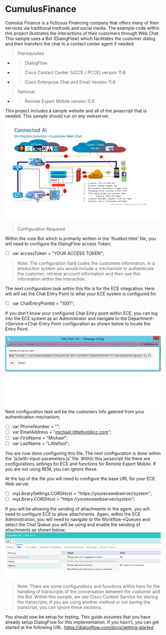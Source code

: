 # CumulusFinance
Cumulus Finance is a ficticous Financing company that offers many of their services via traditional methods and social media. The example code
within this project illustrates the interactions of their customers through Web Chat. This sample uses a Bot (DialogFlow)
which facilitates the customer dialog and then transfers the chat to a contact center agent if needed.

>  Prerequisites
- >  DialogFlow 
- >  Cisco Contact Center (UCCE / PCCE) version 11.6
- >  Cisco Enterprise Chat and Email Version 11.6
  
>  Optional 
- > Remote Expert Mobile version 11.6

This project includes a sample website and all of the javascript that is needed. This sample should run on any webserver.
![Webchat Architecture](public_html/images/ReadmePics/webchat_architecture.png)
>  Configuration Required

Within the core Bot which is primarily written in the 'floatbot.html' file, you will need to configure the DialogFlow
access Token: 
- [ ] var accessToken = "YOUR ACCESS TOKEN";

> Note: The configuration hard codes the customers information. In a production system you would include a mechanism
> to authenticate the customer, retrieve account information and then use this information within the interaction.

The next configuration task within this file is for the ECE integration. Here will will set the Chat Entry Point to what
your ECE system is configured for.

- [ ] var ChatEntryPointId = "1001";

If you don't know your configured Chat Entry point within ECE, you can log into the ECE system as an Administrator
and navigate to the Department->Service->Chat-Entry Point configuration as shown below to locate the Entry Point.

![Chat Entrypoint](public_html/images/ReadmePics/chat_entrypoint.png)
Next configuration task will be the customers info gatered from your authentication mechanism;

- [ ] var PhoneNumber = "";
- [ ] var EmailAddress = "michael.littlefoot@cc.com";
- [ ] var FirstName = "Michael";
- [ ] var LastName = "Littlefoot";

You are now done configuring this file. The next configuration is done within the 'js/with-input-parameters.js' file.
Within this javascript file there are configurations settings for ECE and functions for Remote Expert Mobile. If you
are not using REM, you can ignore these.

At the top of the file you will need to configure the base URL for your ECE Web server.

- [ ] myLibrarySettings.CORSHost = "https://yourecewebserver/system";
- [ ] myLibrary.CORSHost = "https://yourecewebserver/system";

If you will be allowing the sending of attachments to the agent, you will need to configure ECE to allow attachments.
Again, within the ECE Administration, you will need to navigate to the Workflow->Queues and select the Chat Queue you
will be using and enable the sending of attachments as shown below;
![Chat Attachment](public_html/images/ReadmePics/chat_attachment.png)
> Note: There are some configurations and functions within here for the handling of transcripts of the conversation 
> between the customer and the Bot. Within this sample, we use Cisco Context Service for storing the transcripts. If
> you are using another method or not saving the transcript, you can ignore these sections.

You should now be setup for testing. This guide assumes that you have already setup DialogFlow for this implementation. 
If you havn't, you can get started at the following URL.
https://dialogflow.com/docs/getting-started


